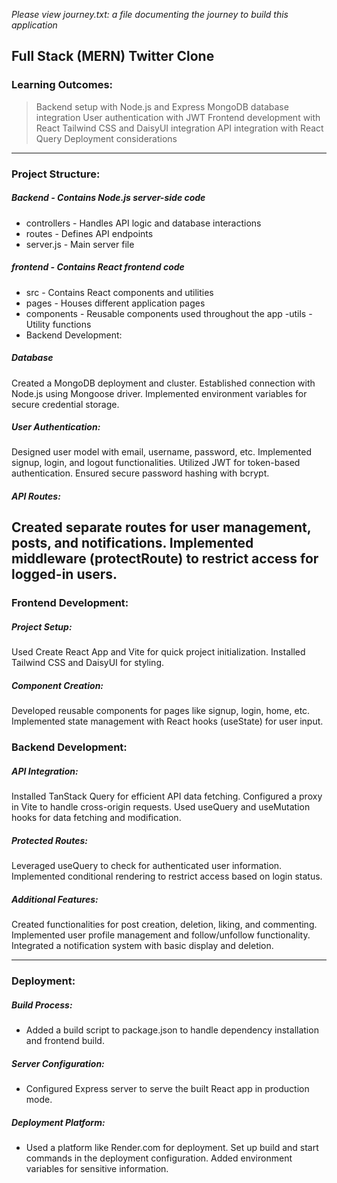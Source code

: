 *Please view journey.txt: a file documenting the journey to build this application*
## Full Stack (MERN) Twitter Clone
### Learning Outcomes:

> Backend setup with Node.js and Express
MongoDB database integration
User authentication with JWT
Frontend development with React
Tailwind CSS and DaisyUI integration
API integration with React Query
Deployment considerations

___

### Project Structure:

##### Backend - Contains Node.js server-side code

- controllers - Handles API logic and database interactions
- routes - Defines API endpoints
- server.js - Main server file

##### frontend - Contains React frontend code

- src - Contains React components and utilities
- pages - Houses different application pages
- components - Reusable components used throughout the app
 -utils - Utility functions
 - Backend Development:

##### Database

Created a MongoDB deployment and cluster.
Established connection with Node.js using Mongoose driver.
Implemented environment variables for secure credential storage.

##### User Authentication:

Designed user model with email, username, password, etc.
Implemented signup, login, and logout functionalities.
Utilized JWT for token-based authentication.
Ensured secure password hashing with bcrypt.

##### API Routes:

Created separate routes for user management, posts, and notifications.
Implemented middleware (protectRoute) to restrict access for logged-in users.
--- 
### Frontend Development:

##### Project Setup:

Used Create React App and Vite for quick project initialization.
Installed Tailwind CSS and DaisyUI for styling.

##### Component Creation:

Developed reusable components for pages like signup, login, home, etc.
Implemented state management with React hooks (useState) for user input.

### Backend Development:

##### API Integration:

Installed TanStack Query for efficient API data fetching.
Configured a proxy in Vite to handle cross-origin requests.
Used useQuery and useMutation hooks for data fetching and modification.

##### Protected Routes:

Leveraged useQuery to check for authenticated user information.
Implemented conditional rendering to restrict access based on login status.

##### Additional Features:

Created functionalities for post creation, deletion, liking, and commenting.
Implemented user profile management and follow/unfollow functionality.
Integrated a notification system with basic display and deletion.

 ___
### Deployment:

##### Build Process:

- Added a build script to package.json to handle dependency installation and frontend build.

##### Server Configuration:

- Configured Express server to serve the built React app in production mode.

##### Deployment Platform:

- Used a platform like Render.com for deployment.
Set up build and start commands in the deployment configuration.
Added environment variables for sensitive information.
